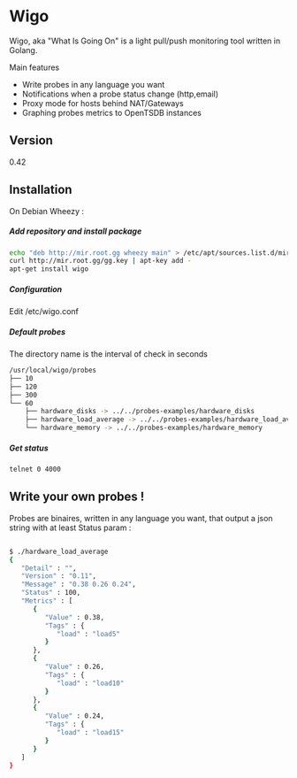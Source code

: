 Wigo
=========

Wigo, aka "What Is Going On" is a light pull/push monitoring tool written in Golang.

Main features

  - Write probes in any language you want
  - Notifications when a probe status change (http,email)
  - Proxy mode for hosts behind NAT/Gateways
  - Graphing probes metrics to OpenTSDB instances


Version
----
0.42


Installation
--------------

On Debian Wheezy : 

##### Add repository and install package
```sh
echo "deb http://mir.root.gg wheezy main" > /etc/apt/sources.list.d/mir.root.gg.list
curl http://mir.root.gg/gg.key | apt-key add -
apt-get install wigo
```

##### Configuration
Edit /etc/wigo.conf


##### Default probes 

The directory name is the interval of check in seconds

```sh
/usr/local/wigo/probes
├── 10
├── 120
├── 300
└── 60
    ├── hardware_disks -> ../../probes-examples/hardware_disks
    ├── hardware_load_average -> ../../probes-examples/hardware_load_average
    └── hardware_memory -> ../../probes-examples/hardware_memory


```

##### Get status

```sh
telnet 0 4000
```


Write your own probes !
-------------------------
Probes are binaires, written in any language you want, that output a json string with at least Status param :
```sh

$ ./hardware_load_average
{
   "Detail" : "",
   "Version" : "0.11",
   "Message" : "0.38 0.26 0.24",
   "Status" : 100,
   "Metrics" : [
      {
         "Value" : 0.38,
         "Tags" : {
            "load" : "load5"
         }
      },
      {
         "Value" : 0.26,
         "Tags" : {
            "load" : "load10"
         }
      },
      {
         "Value" : 0.24,
         "Tags" : {
            "load" : "load15"
         }
      }
   ]
}
```




